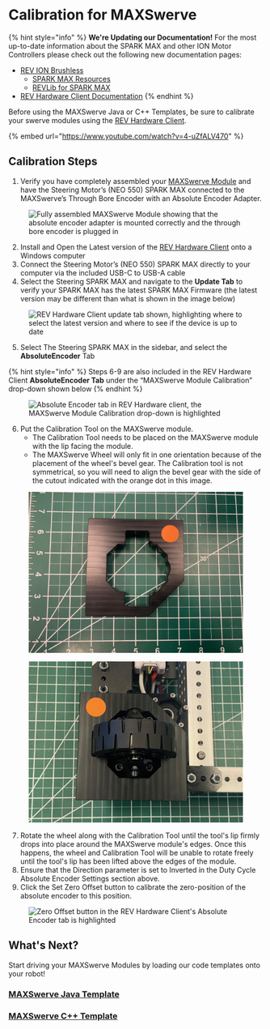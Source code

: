# Calibration for MAXSwerve

{% hint style="info" %}
**We're Updating our Documentation!** For the most up-to-date information about the SPARK MAX and other ION Motor Controllers please check out the following new documentation pages:&#x20;

* [REV ION Brushless ](https://docs.revrobotics.com/brushless)
  * [SPARK MAX Resources](https://docs.revrobotics.com/brushless/links#spark-max-links)
  * [REVLib for SPARK MAX](https://docs.revrobotics.com/brushless/spark-max/revlib)
* [REV Hardware Client Documentation](https://docs.revrobotics.com/rev-hardware-client/)
{% endhint %}

Before using the MAXSwerve Java or C++ Templates, be sure to calibrate your swerve modules using the [REV Hardware Client](../rev-hardware-client/getting-started-with-the-rev-hardware-client/).

{% embed url="https://www.youtube.com/watch?v=4-uZfALV470" %}

## Calibration Steps

1. Verify you have completely assembled your [MAXSwerve Module](https://docs.revrobotics.com/ion-build-system/build-guides/3in-maxswerve-module) and have the Steering Motor’s (NEO 550) SPARK MAX connected to the MAXSwerve’s Through Bore Encoder with an Absolute Encoder Adapter.

<figure><img src="../.gitbook/assets/maxswerve-complete.png" alt="Fully assembled MAXSwerve Module showing that the absolute encoder adapter is mounted correctly and the through bore encoder is plugged in"><figcaption></figcaption></figure>

2. Install and Open the Latest version of the [REV Hardware Client](../rev-hardware-client/getting-started-with-the-rev-hardware-client/) onto a Windows computer
3. Connect the Steering Motor’s (NEO 550) SPARK MAX directly to your computer via the included USB-C to USB-A cable
4. Select the Steering SPARK MAX and navigate to the **Update Tab** to verify your SPARK MAX has the latest SPARK MAX Firmware (the latest version may be different than what is shown in the image below)

<figure><img src="https://lh4.googleusercontent.com/MUbirXMsUD8MoGZrsHqigB7P83LyGZCaLCqtO3rgkR6jNGVKcGGPBIygUWXGcWOchbuCRB-pOiUwyOjTfY3dwY3LaVlHXScC9DrAu6fg98ddagtML7cIOqNeWt6uW0xRjZDWyosDVc_UK4QTRMAvSJI" alt="REV Hardware Client update tab shown, highlighting where to select the latest version and where to see if the device is up to date"><figcaption></figcaption></figure>

5. Select The Steering SPARK MAX in the sidebar, and select the **AbsoluteEncoder** Tab

{% hint style="info" %}
Steps 6-9 are also included in the REV Hardware Client **AbsoluteEncoder Tab** under the “MAXSwerve Module Calibration” drop-down shown below
{% endhint %}

<figure><img src="https://lh3.googleusercontent.com/EwJu7FuMugaAuTicd4ZKo4-L9JbvmPInU457ENXf8nUEqPirYGV9IK_uP8vwZu0nJaDPHjPePVESDZq8mpaG-SptwpV1lYFw5Gflv02Lbe4XWqIh2VK7T7POTmDAG4Nj76YNFO8yf25VQH3BJmC8K2Y" alt="Absolute Encoder tab in REV Hardware client, the MAXSwerve Module Calibration drop-down is highlighted"><figcaption></figcaption></figure>

6. Put the Calibration Tool on the MAXSwerve module.
   * The Calibration Tool needs to be placed on the MAXSwerve module with the lip facing the module.
   * The MAXSwerve Wheel will only fit in one orientation because of the placement of the wheel's bevel gear. The Calibration tool is not symmetrical, so you will need to align the bevel gear with the side of the cutout indicated with the orange dot in this image.&#x20;

<div>

<figure><img src="../.gitbook/assets/IMG_9306.jpg" alt="MAXSwerve Calibration tool with an orange dot indicating the side of the cutout that the bevel gear slots into. This part of the cutout is a more complex shape with more corners and curves than the other half of the cutout. "><figcaption></figcaption></figure>

 

<figure><img src="../.gitbook/assets/IMG_9307.jpg" alt="MAXSwerve Calibration tool correctly mounted to a MAXSwerve Module"><figcaption></figcaption></figure>

</div>

7. Rotate the wheel along with the Calibration Tool until the tool's lip firmly drops into place around the MAXSwerve module's edges. Once this happens, the wheel and Calibration Tool will be unable to rotate freely until the tool's lip has been lifted above the edges of the module.
8. Ensure that the Direction parameter is set to  Inverted in the Duty Cycle Absolute Encoder Settings section above.
9. Click the Set Zero Offset button to calibrate the zero-position of the absolute encoder to this position.

<figure><img src="https://lh6.googleusercontent.com/QF7oltPhOIbpDBacONpEnGPJ5y5vxUle8Fo_nvYOHcnJ3O1Zr7jcdPsV7vn_GoOmbVkN_eOuXVay-pOn-LYLQCZ8pR6bwsTOdatCYr0QqJWqzRbH4s2NAr2iYuAiNzbU-QAUKa_ZmJ2LDPD6WCy4Ucc" alt="Zero Offset button in the REV Hardware Client&#x27;s Absolute Encoder tab is highlighted"><figcaption></figcaption></figure>

## What's Next?

Start driving your MAXSwerve Modules by loading our code templates onto your robot!

### [MAXSwerve Java Template](https://github.com/REVrobotics/MAXSwerve-Java-Template)

### [MAXSwerve C++ Template](https://github.com/REVrobotics/MAXSwerve-Cpp-Template)
